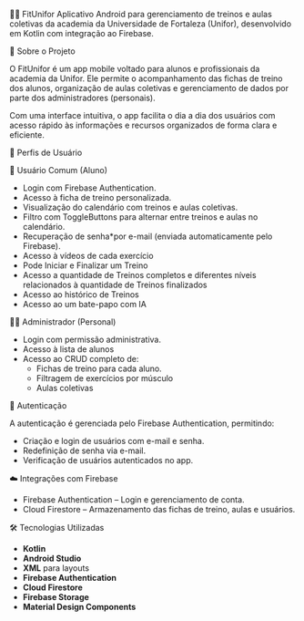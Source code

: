 🏋️‍♂️ FitUnifor
Aplicativo Android para gerenciamento de treinos e aulas coletivas da academia da Universidade de Fortaleza (Unifor), desenvolvido em Kotlin com integração ao Firebase.

📱 Sobre o Projeto

O FitUnifor é um app mobile voltado para alunos e profissionais da academia da Unifor. Ele permite o acompanhamento das fichas de treino dos alunos, organização de aulas coletivas e gerenciamento de dados por parte dos administradores (personais).

Com uma interface intuitiva, o app facilita o dia a dia dos usuários com acesso rápido às informações e recursos organizados de forma clara e eficiente.

👥 Perfis de Usuário

🧍 Usuário Comum (Aluno)
- Login com Firebase Authentication.
- Acesso à ficha de treino personalizada.
- Visualização do calendário com treinos e aulas coletivas.
- Filtro com ToggleButtons para alternar entre treinos e aulas no calendário.
- Recuperação de senha*por e-mail (enviada automaticamente pelo Firebase).
- Acesso à vídeos de cada exercício
- Pode Iniciar e Finalizar um Treino
- Acesso a quantidade de Treinos completos e diferentes níveis relacionados à quantidade de Treinos finalizados
- Acesso ao histórico de Treinos
- Acesso ao um bate-papo com IA

🧑‍🏫 Administrador (Personal)
- Login com permissão administrativa.
- Acesso à lista de alunos
- Acesso ao CRUD completo de:
  - Fichas de treino para cada aluno.
  - Filtragem de exercícios por músculo
  - Aulas coletivas

🔐 Autenticação

A autenticação é gerenciada pelo Firebase Authentication, permitindo:
- Criação e login de usuários com e-mail e senha.
- Redefinição de senha via e-mail.
- Verificação de usuários autenticados no app.

☁️ Integrações com Firebase

- Firebase Authentication – Login e gerenciamento de conta.
- Cloud Firestore – Armazenamento das fichas de treino, aulas e usuários.

🛠️ Tecnologias Utilizadas

- **Kotlin**
- **Android Studio**
- **XML** para layouts
- **Firebase Authentication**
- **Cloud Firestore**
- **Firebase Storage**
- **Material Design Components**



